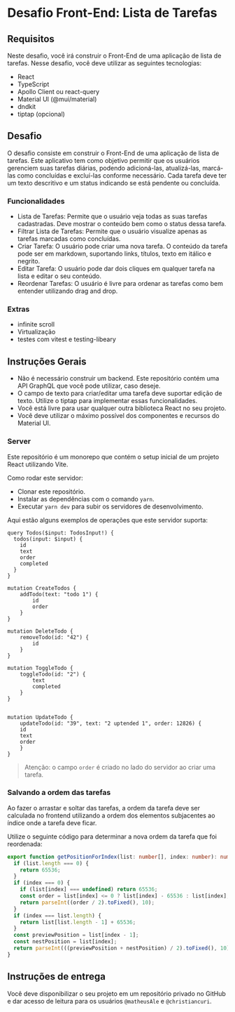 # Desafio Front-End: Lista de Tarefas



## Requisitos

Neste desafio, você irá construir o Front-End de uma aplicação de lista de tarefas. Nesse desafio, você deve utilizar as seguintes tecnologias:

- React
- TypeScript
- Apollo Client ou react-query
- Material UI (@mui/material)
- dndkit
- tiptap (opcional)



## Desafio

O desafio consiste em construir o Front-End de uma aplicação de lista de tarefas. Este aplicativo tem como objetivo permitir que os usuários gerenciem suas tarefas diárias, podendo adicioná-las, atualizá-las, marcá-las como concluídas e excluí-las conforme necessário. Cada tarefa deve ter um texto descritivo e um status indicando se está pendente ou concluída.



### Funcionalidades

- Lista de Tarefas: Permite que o usuário veja todas as suas tarefas cadastradas. Deve mostrar o conteúdo bem como o status dessa tarefa.
- Filtrar Lista de Tarefas: Permite que o usuário visualize apenas as tarefas marcadas como concluídas.
- Criar Tarefa: O usuário pode criar uma nova tarefa. O conteúdo da tarefa pode ser em markdown, suportando links, títulos, texto em itálico e negrito.
- Editar Tarefa: O usuário pode dar dois cliques em qualquer tarefa na lista e editar o seu conteúdo.
- Reordenar Tarefas: O usuário é livre para ordenar as tarefas como bem entender utilizando drag and drop.


### Extras
- infinite scroll
- Virtualização
- testes com vitest e testing-libeary

## Instruções Gerais

- Não é necessário construir um backend. Este repositório contém uma API GraphQL que você pode utilizar, caso deseje.
- O campo de texto para criar/editar uma tarefa deve suportar edição de texto. Utilize o tiptap para implementar essas funcionalidades.
- Você está livre para usar qualquer outra biblioteca React no seu projeto.
- Você deve utilizar o máximo possível dos componentes e recursos do Material UI.

### Server 

Este repositório é um monorepo que contém o setup inicial de um projeto React utilizando Vite.

Como rodar este servidor:

- Clonar este repositório.
- Instalar as dependências com o comando `yarn`.
- Executar `yarn dev` para subir os servidores de desenvolvimento.

Aqui estão alguns exemplos de operações que este servidor suporta:

```gql
query Todos($input: TodosInput!) {
  todos(input: $input) {
    id
    text
    order
    completed
  }
}

mutation CreateTodos {
    addTodo(text: "todo 1") {
        id
        order
    }
}

mutation DeleteTodo {
    removeTodo(id: "42") {
        id
    }
}

mutation ToggleTodo {
    toggleTodo(id: "2") {
        text
        completed
    }
}


mutation UpdateTodo {
    updateTodo(id: "39", text: "2 uptended 1", order: 12826) {
    id
    text
    order
    }
}
```

> Atenção: o campo `order` é criado no lado do servidor ao criar uma tarefa.


### Salvando a ordem das tarefas 

Ao fazer o arrastar e soltar das tarefas, a ordem da tarefa deve ser calculada no frontend utilizando a ordem dos elementos subjacentes ao índice onde a tarefa deve ficar.

Utilize o seguinte código para determinar a nova ordem da tarefa que foi reordenada:

```ts
export function getPositionForIndex(list: number[], index: number): number {
  if (list.length === 0) {
    return 65536;
  }
  if (index === 0) {
    if (list[index] === undefined) return 65536;
    const order = list[index] <= 0 ? list[index] - 65536 : list[index];
    return parseInt((order / 2).toFixed(), 10);
  }
  if (index === list.length) {
    return list[list.length - 1] + 65536;
  }
  const previewPosition = list[index - 1];
  const nestPosition = list[index];
  return parseInt(((previewPosition + nestPosition) / 2).toFixed(), 10);
}
```


## Instruções de entrega
Você deve disponibilizar o seu projeto em um repositório privado no GitHub e dar acesso de leitura para os usuários `@matheusAle` e `@christiancuri`.
